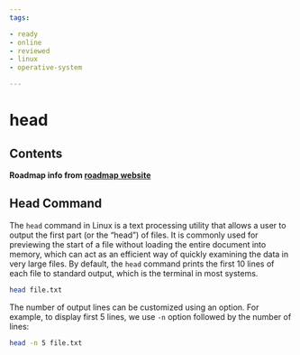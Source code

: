 ```yaml
---
tags:

- ready
- online
- reviewed
- linux
- operative-system

---
```

# head

## Contents

__Roadmap info from [roadmap website](https://roadmap.sh/linux/text-processing/head)__

## Head Command

The `head` command in Linux is a text processing utility that allows a user to output the first part (or the “head”) of files. It is commonly used for previewing the start of a file without loading the entire document into memory, which can act as an efficient way of quickly examining the data in very large files. By default, the `head` command prints the first 10 lines of each file to standard output, which is the terminal in most systems.

```bash
head file.txt

```

The number of output lines can be customized using an option. For example, to display first 5 lines, we use `-n` option followed by the number of lines:

```bash
head -n 5 file.txt

```
